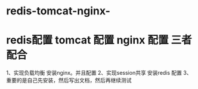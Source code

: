 redis-tomcat-nginx-
===================

redis配置 tomcat 配置 nginx 配置 三者配合
=========================================
1、实现负载均衡
   安装nginx。并且配置
2、实现session共享
   安装redis 配置
3、重要的是自己先安装，然后写出文档，然后再继续测试
